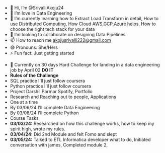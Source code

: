- 👋 Hi, I’m @SrivalliAkoju24
- 👀 I’m love in Data Engineering
- 🌱 I’m currently learning how to Extract Load Transform in detail, How to use Distributed Computing, How Cloud AWS,GCP,Azure helps, How to choose the right tech stack for your data
- 💞️ I’m looking to collaborate on designing Data Pipelines
- 📫 How to reach me akojusrivalli222@gmail.com
- 😄 Pronouns: She/Hers
- ⚡ Fun fact: Just getting started 
<!---
SrivalliAkoju24/SrivalliAkoju24 is a ✨ special ✨ repository because its `README.md` (this file) appears on your GitHub profile.
You can click the Preview link to take a look at your changes.
--->
- 🫶 Currently on 30 days Hard Challenge for landing in a data engineering job by April 02
**DO IT** 
- **Rules of the Challenge**
- SQL practice I'll just follow coursera
- Python practice I'll just follow coursera
- Project Darshil Parmar Spotify, Portfolio 
- Research and Reaching out to people, Applications
- One at a time 
- By 03/06/24 I'll complete Data Engineering
- By 03/08/24 I'll complete Python
- Course Tasks
- **03/03/24:** Researched on how this challenge works, how to keep my spirit high, wrote my rules.
- **03/04/24:** Did 2nd Module and felt Fomo and slept 
- **03/05/24:** Talked to ETL Informatica developer what to do, Initiated conversation with james, Completed module 2,
